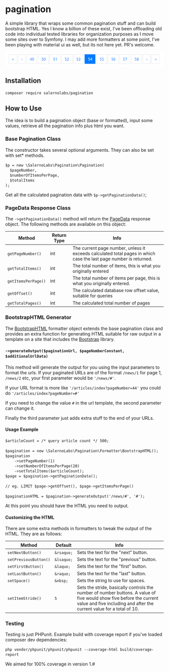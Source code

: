 # pagination

A simple library that wraps some common pagination stuff and can build bootstrap HTML. Yes I know a billion of these exist, I've been offloading old code into individual tested libraries for organization purposes as I move some sites over to Symfony. I may add more formatters at some point, I've been playing with material ui as well, but its not here yet. PR's welcome.

![Example Pagination Image](docs/images/pagination.png)

## Installation

    composer require salernolabs/pagination
    
## How to Use

The idea is to build a pagination object (base or formatted), input some values, retrieve all the pagination info plus html you want.

### Base Pagination Class

The constructor takes several optional arguments. They can also be set with set* methods.

    $p = new \SalernoLabs\Pagination\Pagination(
      $pageNumber,
      $numberOfItemsPerPage,
      $totalItems
    );

Get all the calculated pagination data with `$p->getPaginationData()`;

### PageData Response Class

The `->getPaginationData()` method will return the [PageData](src/PageData.php) response object. The following methods are available on this object:

| Method | Return Type | Info |
|--------|------|-------|
| `getPageNumber()` | int | The current page number, unless it exceeds calculated total pages in which case the last page number is returned. |
| `getTotalItems()` | int | The total number of items, this is what you originally entered |
| `getItemsPerPage()` | int | The total number of items per page, this is what you originally entered. |
| `getOffset()` | int | The calculated database row offset value, suitable for queries |
| `getTotalPages()` | int |  The calculated total number of pages |
    
### BootstrapHTML Generator

The [BootstrapHTML](src/Formatter/BootstrapHTML.php) formatter object extends the base pagination class and provides an extra function for generating HTML suitable for raw output in a template on a site that includes the [Bootstrap](https://getbootstrap.com/) library.

#### `->generateOutput($paginationUrl, $pageNumberConstant, $additionalUrlData)`

This method will generate the output for you using the input parameters to format the urls. If your paginated URLs are of the format `/news/1` for page 1, `/news/2` etc, your first parameter would be `'/news/#'`.

If your URL format is more like `'/articles/index?pageNumber=44'` you could do `'/articles/index?pageNumber=#'`

If you need to change the value `#` in the url template, the second parameter can change it.

Finally the third parameter just adds extra stuff to the end of your URLs. 

#### Usage Example

    $articleCount = /* query article count */ 500;

    $pagination = new \SalernoLabs\Pagination\Formatter\BootstrapHTML();
    $pagination
        ->setPageNumber(1)
        ->setNumberOfItemsPerPage(20)
        ->setTotalItems($articleCount);
    $page = $pagination->getPaginationData();
    
    // eg. LIMIT $page->getOffset(), $page->getItemsPerPage()
    
    $paginationHTML = $pagination->generateOutput('/news/#', '#');

At this point you should have the HTML you need to output.

#### Customizing the HTML

There are some extra methods in formatters to tweak the output of the HTML. They are as follows: 

| Method | Default | Info |
|--------|------|-------|
| `setNextButton()` | `&rsaquo;` | Sets the text for the "next" button. |
| `setPreviousButton()` | `&lsaquo;` | Sets the text for the "previous" button. |
| `setFirstButton()` | `&laquo;` | Sets the text for the "first" button. |
| `setLastButton()` | `&raquo;` | Sets the text for the "last" button. |
| `setSpace()` | `&nbsp;` | Sets the string to use for spaces. |
| `setItemStride()` | `5` | Sets the stride, basically controls the number of number buttons. A value of five would show five before the current value and five including and after the current value for a total of 10. |

### Testing

Testing is just PHPunit. Example build with coverage report if you've loaded composer dev dependencies:

    php vendor/phpunit/phpunit/phpunit --coverage-html build/coverage-report
    
We aimed for 100% coverage in version 1.#